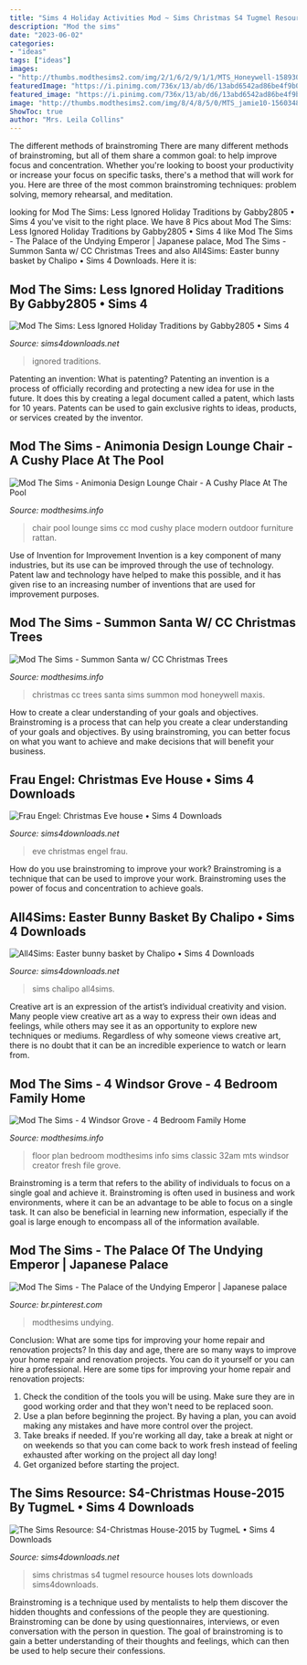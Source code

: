 ```yaml
---
title: "Sims 4 Holiday Activities Mod ~ Sims Christmas S4 Tugmel Resource Houses Lots Downloads Sims4downloads"
description: "Mod the sims"
date: "2023-06-02"
categories:
- "ideas"
tags: ["ideas"]
images:
- "http://thumbs.modthesims2.com/img/2/1/6/2/9/1/1/MTS_Honeywell-1589305-ccChristmasTrees.jpg"
featuredImage: "https://i.pinimg.com/736x/13/ab/d6/13abd6542ad86be4f9b029b5d12cd670--emperor-palaces.jpg"
featured_image: "https://i.pinimg.com/736x/13/ab/d6/13abd6542ad86be4f9b029b5d12cd670--emperor-palaces.jpg"
image: "http://thumbs.modthesims2.com/img/8/4/8/5/0/MTS_jamie10-1560348-08-13-15_11-32AM.jpg"
ShowToc: true
author: "Mrs. Leila Collins"
---
```



The different methods of brainstroming
There are many different methods of brainstroming, but all of them share a common goal: to help improve focus and concentration. Whether you're looking to boost your productivity or increase your focus on specific tasks, there's a method that will work for you. Here are three of the most common brainstroming techniques: problem solving, memory rehearsal, and meditation.

	

		
looking for Mod The Sims: Less Ignored Holiday Traditions by Gabby2805 • Sims 4 you've visit to the right place. We have 8 Pics about Mod The Sims: Less Ignored Holiday Traditions by Gabby2805 • Sims 4 like Mod The Sims - The Palace of the Undying Emperor | Japanese palace, Mod The Sims - Summon Santa w/ CC Christmas Trees and also All4Sims: Easter bunny basket by Chalipo • Sims 4 Downloads. Here it is:
		
    
## Mod The Sims: Less Ignored Holiday Traditions By Gabby2805 • Sims 4

<img loading=lazy src="https://sims4downloads.net/wp-content/uploads/2019/12/3421.jpg" onerror="this.onerror=null;this.src='https://tse4.mm.bing.net/th?id=OIP.XO_HnbtEgj5iClypM75S1QHaEL&amp;pid=15.1';" alt="Mod The Sims: Less Ignored Holiday Traditions by Gabby2805 • Sims 4">

_Source: sims4downloads.net_

>ignored traditions. 

	

Patenting an invention: What is patenting?
Patenting an invention is a process of officially recording and protecting a new idea for use in the future. It does this by creating a legal document called a patent, which lasts for 10 years. Patents can be used to gain exclusive rights to ideas, products, or services created by the inventor.

    
## Mod The Sims - Animonia Design Lounge Chair - A Cushy Place At The Pool

<img loading=lazy src="http://thumbs.modthesims2.com/img/1/1/2/5/7/9/3/MTS_jon119-734425-snapshot_54eedb68_b4eee232.jpg" onerror="this.onerror=null;this.src='https://tse1.mm.bing.net/th?id=OIP.Aswjc6pBVMN4ouhR5XdwBAHaFj&amp;pid=15.1';" alt="Mod The Sims - Animonia Design Lounge Chair - A Cushy Place At The Pool">

_Source: modthesims.info_

>chair pool lounge sims cc mod cushy place modern outdoor furniture rattan. 

	

Use of Invention for Improvement
Invention is a key component of many industries, but its use can be improved through the use of technology. Patent law and technology have helped to make this possible, and it has given rise to an increasing number of inventions that are used for improvement purposes.

    
## Mod The Sims - Summon Santa W/ CC Christmas Trees

<img loading=lazy src="http://thumbs.modthesims2.com/img/2/1/6/2/9/1/1/MTS_Honeywell-1589305-ccChristmasTrees.jpg" onerror="this.onerror=null;this.src='https://tse4.mm.bing.net/th?id=OIP.htk-uLQxsFpD-6BKhS1mwQHaFE&amp;pid=15.1';" alt="Mod The Sims - Summon Santa w/ CC Christmas Trees">

_Source: modthesims.info_

>christmas cc trees santa sims summon mod honeywell maxis. 

	

How to create a clear understanding of your goals and objectives.
Brainstroming is a process that can help you create a clear understanding of your goals and objectives. By using brainstroming, you can better focus on what you want to achieve and make decisions that will benefit your business.

    
## Frau Engel: Christmas Eve House • Sims 4 Downloads

<img loading=lazy src="https://sims4downloads.net/wp-content/uploads/2017/12/860.jpg" onerror="this.onerror=null;this.src='https://tse2.mm.bing.net/th?id=OIP.SPbTltL0mR5vX1QZj6kfpwHaEL&amp;pid=15.1';" alt="Frau Engel: Christmas Eve house • Sims 4 Downloads">

_Source: sims4downloads.net_

>eve christmas engel frau. 

	

How do you use brainstroming to improve your work?
Brainstroming is a technique that can be used to improve your work. Brainstroming uses the power of focus and concentration to achieve goals.

    
## All4Sims: Easter Bunny Basket By Chalipo • Sims 4 Downloads

<img loading=lazy src="https://sims4downloads.net/wp-content/uploads/2016/03/10216.jpg" onerror="this.onerror=null;this.src='https://tse1.mm.bing.net/th?id=OIP.35i5VUb4sK2LLKBofHqlywHaGb&amp;pid=15.1';" alt="All4Sims: Easter bunny basket by Chalipo • Sims 4 Downloads">

_Source: sims4downloads.net_

>sims chalipo all4sims. 

	

Creative art is an expression of the artist’s individual creativity and vision. Many people view creative art as a way to express their own ideas and feelings, while others may see it as an opportunity to explore new techniques or mediums. Regardless of why someone views creative art, there is no doubt that it can be an incredible experience to watch or learn from.

    
## Mod The Sims - 4 Windsor Grove - 4 Bedroom Family Home

<img loading=lazy src="http://thumbs.modthesims2.com/img/8/4/8/5/0/MTS_jamie10-1560348-08-13-15_11-32AM.jpg" onerror="this.onerror=null;this.src='https://tse1.mm.bing.net/th?id=OIP.wSWfP-KhQHaOM7NzflLHkgHaEK&amp;pid=15.1';" alt="Mod The Sims - 4 Windsor Grove - 4 Bedroom Family Home">

_Source: modthesims.info_

>floor plan bedroom modthesims info sims classic 32am mts windsor creator fresh file grove. 

	

Brainstroming is a term that refers to the ability of individuals to focus on a single goal and achieve it. Brainstroming is often used in business and work environments, where it can be an advantage to be able to focus on a single task. It can also be beneficial in learning new information, especially if the goal is large enough to encompass all of the information available.

    
## Mod The Sims - The Palace Of The Undying Emperor | Japanese Palace

<img loading=lazy src="https://i.pinimg.com/736x/13/ab/d6/13abd6542ad86be4f9b029b5d12cd670--emperor-palaces.jpg" onerror="this.onerror=null;this.src='https://tse2.mm.bing.net/th?id=OIP.A5EQ8skrptvFMJfF07PIJwAAAA&amp;pid=15.1';" alt="Mod The Sims - The Palace of the Undying Emperor | Japanese palace">

_Source: br.pinterest.com_

>modthesims undying. 

	

Conclusion: What are some tips for improving your home repair and renovation projects?
In this day and age, there are so many ways to improve your home repair and renovation projects. You can do it yourself or you can hire a professional. Here are some tips for improving your home repair and renovation projects: 
1. Check the condition of the tools you will be using. Make sure they are in good working order and that they won't need to be replaced soon. 
2. Use a plan before beginning the project. By having a plan, you can avoid making any mistakes and have more control over the project. 
3. Take breaks if needed. If you're working all day, take a break at night or on weekends so that you can come back to work fresh instead of feeling exhausted after working on the project all day long! 
4. Get organized before starting the project.

    
## The Sims Resource: S4-Christmas House-2015 By TugmeL • Sims 4 Downloads

<img loading=lazy src="https://sims4downloads.net/wp-content/uploads/2014/12/1629.jpg" onerror="this.onerror=null;this.src='https://tse3.mm.bing.net/th?id=OIP.1Zm4Q_5Y6BzQKg1-BDeRwgHaFj&amp;pid=15.1';" alt="The Sims Resource: S4-Christmas House-2015 by TugmeL • Sims 4 Downloads">

_Source: sims4downloads.net_

>sims christmas s4 tugmel resource houses lots downloads sims4downloads. 

	

Brainstroming is a technique used by mentalists to help them discover the hidden thoughts and confessions of the people they are questioning. Brainstroming can be done by using questionnaires, interviews, or even conversation with the person in question. The goal of brainstroming is to gain a better understanding of their thoughts and feelings, which can then be used to help secure their confessions.

